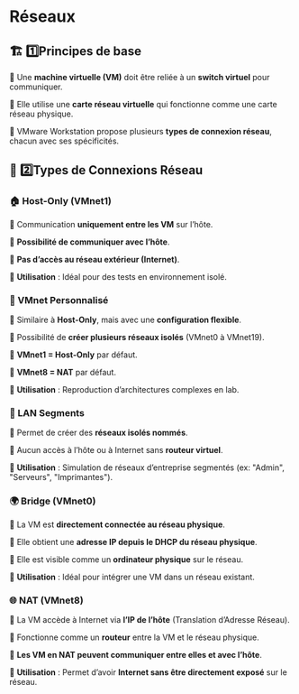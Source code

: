 # Réseaux

## **🏗️ 1️⃣️Principes de base**

📌 Une **machine virtuelle (VM)** doit être reliée à un **switch virtuel** pour communiquer.

📌 Elle utilise une **carte réseau virtuelle** qui fonctionne comme une carte réseau physique.

📌 VMware Workstation propose plusieurs **types de connexion réseau**, chacun avec ses spécificités.



## **🔌 2️⃣️Types de Connexions Réseau**

### **🏠 Host-Only (VMnet1)**

🔹 Communication **uniquement entre les VM** sur l’hôte.

🔹 **Possibilité de communiquer avec l’hôte**.

🔹 **Pas d’accès au réseau extérieur (Internet)**.

🔹 **Utilisation** : Idéal pour des tests en environnement isolé.

### **🔄 VMnet Personnalisé**

🔹 Similaire à **Host-Only**, mais avec une **configuration flexible**.

🔹 Possibilité de **créer plusieurs réseaux isolés** (VMnet0 à VMnet19).

🔹 **VMnet1 = Host-Only** par défaut.

🔹 **VMnet8 = NAT** par défaut.

🔹 **Utilisation** : Reproduction d’architectures complexes en lab.

### **📶 LAN Segments**

🔹 Permet de créer des **réseaux isolés nommés**.

🔹 Aucun accès à l’hôte ou à Internet sans **routeur virtuel**.

🔹 **Utilisation** : Simulation de réseaux d’entreprise segmentés (ex: "Admin", "Serveurs", "Imprimantes").

### **🌍 Bridge (VMnet0)**

🔹 La VM est **directement connectée au réseau physique**.

🔹 Elle obtient une **adresse IP depuis le DHCP du réseau physique**.

🔹 Elle est visible comme un **ordinateur physique** sur le réseau.

🔹 **Utilisation** : Idéal pour intégrer une VM dans un réseau existant.

### **🌐 NAT (VMnet8)**

🔹 La VM accède à Internet via **l’IP de l’hôte** (Translation d’Adresse Réseau).

🔹 Fonctionne comme un **routeur** entre la VM et le réseau physique.

🔹 **Les VM en NAT peuvent communiquer entre elles et avec l’hôte**.

🔹 **Utilisation** : Permet d’avoir **Internet sans être directement exposé** sur le réseau.

